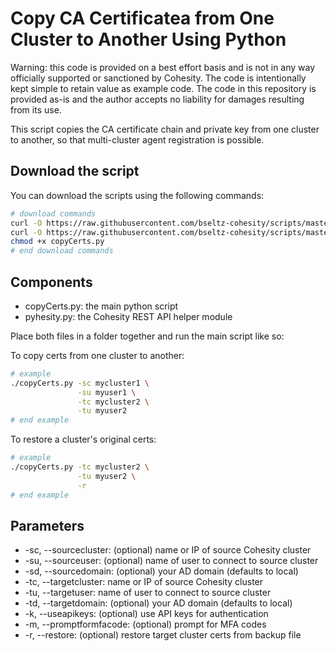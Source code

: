 # Copy CA Certificatea from One Cluster to Another Using Python

Warning: this code is provided on a best effort basis and is not in any way officially supported or sanctioned by Cohesity. The code is intentionally kept simple to retain value as example code. The code in this repository is provided as-is and the author accepts no liability for damages resulting from its use.

This script copies the CA certificate chain and private key from one cluster to another, so that multi-cluster agent registration is possible.

## Download the script

You can download the scripts using the following commands:

```bash
# download commands
curl -O https://raw.githubusercontent.com/bseltz-cohesity/scripts/master/python/copyCerts/copyCerts.py
curl -O https://raw.githubusercontent.com/bseltz-cohesity/scripts/master/python/pyhesity.py
chmod +x copyCerts.py
# end download commands
```

## Components

* copyCerts.py: the main python script
* pyhesity.py: the Cohesity REST API helper module

Place both files in a folder together and run the main script like so:

To copy certs from one cluster to another:

```bash
# example
./copyCerts.py -sc mycluster1 \
               -su myuser1 \
               -tc mycluster2 \
               -tu myuser2
# end example
```

To restore a cluster's original certs:

```bash
# example
./copyCerts.py -tc mycluster2 \
               -tu myuser2 \
               -r
# end example
```

## Parameters

* -sc, --sourcecluster: (optional) name or IP of source Cohesity cluster
* -su, --sourceuser: (optional) name of user to connect to source cluster
* -sd, --sourcedomain: (optional) your AD domain (defaults to local)
* -tc, --targetcluster: name or IP of source Cohesity cluster
* -tu, --targetuser: name of user to connect to source cluster
* -td, --targetdomain: (optional) your AD domain (defaults to local)
* -k, --useapikeys: (optional) use API keys for authentication
* -m, --promptformfacode: (optional) prompt for MFA codes
* -r, --restore: (optional) restore target cluster certs from backup file
